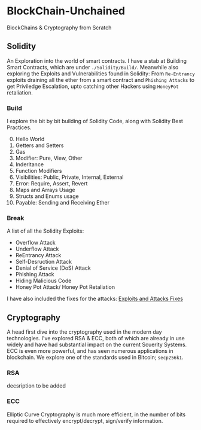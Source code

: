 # BlockChain-Unchained
BlockChains & Cryptography from Scratch

## Solidity
An Exploration into the world of smart contracts.
I have a stab at Building Smart Contracts, which are under ```./Solidity/Build/```. Meanwhile also exploring the Exploits and Vulnerabilities found in Solidity: From ```Re-Entrancy``` exploits draining all the ether from a smart contract and ```Phishing Attacks``` to get Priviledge Escalation, upto catching other Hackers using ```HoneyPot``` retaliation.  

### Build
I explore the bit by bit building of Solidity Code, along with Solidity Best Practices.

0. Hello World
1. Getters and Setters
2. Gas
3. Modifier: Pure, View, Other
4. Inderitance
5. Function Modifiers
6. Visibilities: Public, Private, Internal, External
7. Error: Require, Assert, Revert
8. Maps and Arrays Usage
9. Structs and Enums usage
10. Payable: Sending and Receiving Ether

### Break
A list of all the Solidity Exploits:
- Overflow Attack
- Underflow Attack
- ReEntrancy Attack
- Self-Desruction Attack
- Denial of Service (DoS) Attack
- Phishing Attack
- Hiding Malicious Code
- Honey Pot Attack/ Honey Pot Retaliation

I have also included the fixes for the attacks: [Exploits and Attacks Fixes](https://github.com/SmartyPants042/BlockChain-Unchained/tree/main/Solidity/Break)


## Cryptography
A head first dive into the cryptography used in the modern day technologies. I've explored RSA & ECC, both of which are already in use widely and have had substantial impact on the current Scuerity Systems. ECC is even more powerful, and has seen numerous applications in blockchain. We explore one of the standards used in Bitcoin; `secp256k1`.

### RSA
decsription to be added

### ECC
Elliptic Curve Cryptography is much more efficient, in the number of bits required to effectively encrypt/decrypt, sign/verify information. 
